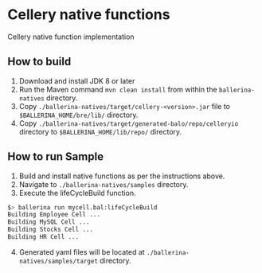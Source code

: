 # Cellery native functions
Cellery native function implementation


## How to build

1. Download and install JDK 8 or later
2. Run the Maven command ``mvn clean install`` from within the ``ballerina-natives`` directory.
3. Copy `./ballerina-natives/target/cellery-<version>.jar` file to `$BALLERINA_HOME/bre/lib/` directory.
4. Copy `./ballerina-natives/target/generated-balo/repo/celleryio` directory to `$BALLERINA_HOME/lib/repo/` directory.

## How to run Sample

1. Build and install native functions as per the instructions above.
2. Navigate to `./ballerina-natives/samples` directory.
3. Execute the lifeCycleBuild function.
```bash
$> ballerina run mycell.bal:lifeCycleBuild
Building Employee Cell ...
Building MySQL Cell ...
Building Stocks Cell ...
Building HR Cell ...
```  
4. Generated yaml files will be located at `./ballerina-natives/samples/target` directory.
